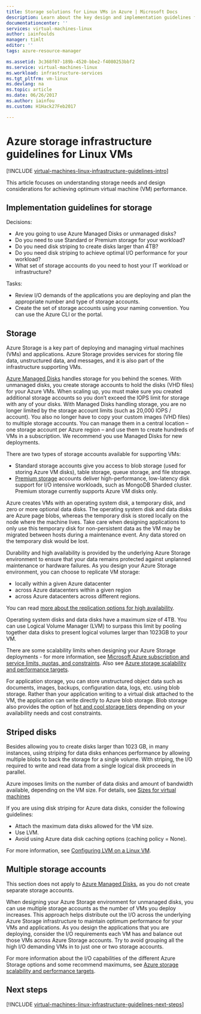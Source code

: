 ```yaml
---
title: Storage solutions for Linux VMs in Azure | Microsoft Docs
description: Learn about the key design and implementation guidelines for deploying storage solutions in Azure infrastructure services.
documentationcenter: ''
services: virtual-machines-linux
author: iainfoulds
manager: timlt
editor: ''
tags: azure-resource-manager

ms.assetid: 3c368f07-189b-4520-bbe2-f4080253bbf2
ms.service: virtual-machines-linux
ms.workload: infrastructure-services
ms.tgt_pltfrm: vm-linux
ms.devlang: na
ms.topic: article
ms.date: 06/26/2017
ms.author: iainfou
ms.custom: H1Hack27Feb2017

---
```

# Azure storage infrastructure guidelines for Linux VMs

[!INCLUDE [virtual-machines-linux-infrastructure-guidelines-intro](../../../includes/virtual-machines-linux-infrastructure-guidelines-intro.md)]

This article focuses on understanding storage needs and design considerations for achieving optimum virtual machine (VM) performance.

## Implementation guidelines for storage
Decisions:

* Are you going to use Azure Managed Disks or unmanaged disks?
* Do you need to use Standard or Premium storage for your workload?
* Do you need disk striping to create disks larger than 4TB?
* Do you need disk striping to achieve optimal I/O performance for your workload?
* What set of storage accounts do you need to host your IT workload or infrastructure?

Tasks:

* Review I/O demands of the applications you are deploying and plan the appropriate number and type of storage accounts.
* Create the set of storage accounts using your naming convention. You can use the Azure CLI or the portal.

## Storage
Azure Storage is a key part of deploying and managing virtual machines (VMs) and applications. Azure Storage provides services for storing file data, unstructured data, and messages, and it is also part of the infrastructure supporting VMs.

[Azure Managed Disks](../windows/managed-disks-overview.md) handles storage for you behind the scenes. With unmanaged disks, you create storage accounts to hold the disks (VHD files) for your Azure VMs. When scaling up, you must make sure you created additional storage accounts so you don’t exceed the IOPS limit for storage with any of your disks. With Managed Disks handling storage, you are no longer limited by the storage account limits (such as 20,000 IOPS / account). You also no longer have to copy your custom images (VHD files) to multiple storage accounts. You can manage them in a central location – one storage account per Azure region – and use them to create hundreds of VMs in a subscription. We recommend you use Managed Disks for new deployments.

There are two types of storage accounts available for supporting VMs:

* Standard storage accounts give you access to blob storage (used for storing Azure VM disks), table storage, queue storage, and file storage.
* [Premium storage](../../storage/storage-premium-storage.md) accounts deliver high-performance, low-latency disk support for I/O intensive workloads, such as MongoDB Sharded cluster. Premium storage currently supports Azure VM disks only.

Azure creates VMs with an operating system disk, a temporary disk, and zero or more optional data disks. The operating system disk and data disks are Azure page blobs, whereas the temporary disk is stored locally on the node where the machine lives. Take care when designing applications to only use this temporary disk for non-persistent data as the VM may be migrated between hosts during a maintenance event. Any data stored on the temporary disk would be lost.

Durability and high availability is provided by the underlying Azure Storage environment to ensure that your data remains protected against unplanned maintenance or hardware failures. As you design your Azure Storage environment, you can choose to replicate VM storage:

* locally within a given Azure datacenter
* across Azure datacenters within a given region
* across Azure datacenters across different regions.

You can read [more about the replication options for high availability](../../storage/storage-introduction.md#replication-for-durability-and-high-availability).

Operating system disks and data disks have a maximum size of 4TB. You can use Logical Volume Manager (LVM) to surpass this limit by pooling together data disks to present logical volumes larger than 1023GB to your VM.

There are some scalability limits when designing your Azure Storage deployments - for more information, see [Microsoft Azure subscription and service limits, quotas, and constraints](../../azure-subscription-service-limits.md#storage-limits). Also see [Azure storage scalability and performance targets](../../storage/storage-scalability-targets.md).

For application storage, you can store unstructured object data such as documents, images, backups, configuration data, logs, etc. using blob storage. Rather than your application writing to a virtual disk attached to the VM, the application can write directly to Azure blob storage. Blob storage also provides the option of [hot and cool storage tiers](../../storage/blob/storage-blob-storage-tiers.md) depending on your availability needs and cost constraints.

## Striped disks
Besides allowing you to create disks larger than 1023 GB, in many instances, using striping for data disks enhances performance by allowing multiple blobs to back the storage for a single volume. With striping, the I/O required to write and read data from a single logical disk proceeds in parallel.

Azure imposes limits on the number of data disks and amount of bandwidth available, depending on the VM size. For details, see [Sizes for virtual machines](sizes.md)

If you are using disk striping for Azure data disks, consider the following guidelines:

* Attach the maximum data disks allowed for the VM size.
* Use LVM.
* Avoid using Azure data disk caching options (caching policy = None).

For more information, see [Configuring LVM on a Linux VM](configure-lvm.md).

## Multiple storage accounts
This section does not apply to [Azure Managed Disks](../windows/managed-disks-overview.md?toc=%2fazure%2fvirtual-machines%2flinux%2ftoc.json), as you do not create separate storage accounts. 

When designing your Azure Storage environment for unmanaged disks, you can use multiple storage accounts as the number of VMs you deploy increases. This approach helps distribute out the I/O across the underlying Azure Storage infrastructure to maintain optimum performance for your VMs and applications. As you design the applications that you are deploying, consider the I/O requirements each VM has and balance out those VMs across Azure Storage accounts. Try to avoid grouping all the high I/O demanding VMs in to just one or two storage accounts.

For more information about the I/O capabilities of the different Azure Storage options and some recommend maximums, see [Azure storage scalability and performance targets](../../storage/storage-scalability-targets.md).

## Next steps
[!INCLUDE [virtual-machines-linux-infrastructure-guidelines-next-steps](../../../includes/virtual-machines-linux-infrastructure-guidelines-next-steps.md)]

